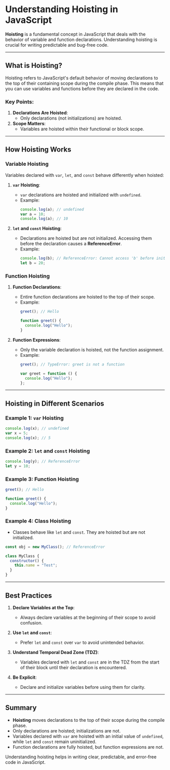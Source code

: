 # Understanding Hoisting in JavaScript

**Hoisting** is a fundamental concept in JavaScript that deals with the behavior of variable and function declarations. Understanding hoisting is crucial for writing predictable and bug-free code.

---

## What is Hoisting?

Hoisting refers to JavaScript's default behavior of moving declarations to the top of their containing scope during the compile phase. This means that you can use variables and functions before they are declared in the code.

### Key Points:
1. **Declarations Are Hoisted**:
   - Only declarations (not initializations) are hoisted.
2. **Scope Matters**:
   - Variables are hoisted within their functional or block scope.

---

## How Hoisting Works

### Variable Hoisting
Variables declared with `var`, `let`, and `const` behave differently when hoisted:

1. **`var` Hoisting**:
   - `var` declarations are hoisted and initialized with `undefined`.
   - Example:
     ```javascript
     console.log(a); // undefined
     var a = 10;
     console.log(a); // 10
     ```

2. **`let` and `const` Hoisting**:
   - Declarations are hoisted but are not initialized. Accessing them before the declaration causes a **ReferenceError**.
   - Example:
     ```javascript
     console.log(b); // ReferenceError: Cannot access 'b' before initialization
     let b = 20;
     ```

### Function Hoisting

1. **Function Declarations**:
   - Entire function declarations are hoisted to the top of their scope.
   - Example:
     ```javascript
     greet(); // Hello

     function greet() {
       console.log("Hello");
     }
     ```

2. **Function Expressions**:
   - Only the variable declaration is hoisted, not the function assignment.
   - Example:
     ```javascript
     greet(); // TypeError: greet is not a function

     var greet = function () {
       console.log("Hello");
     };
     ```

---

## Hoisting in Different Scenarios

### Example 1: `var` Hoisting
```javascript
console.log(x); // undefined
var x = 5;
console.log(x); // 5
```

### Example 2: `let` and `const` Hoisting
```javascript
console.log(y); // ReferenceError
let y = 10;
```

### Example 3: Function Hoisting
```javascript
greet(); // Hello

function greet() {
  console.log("Hello");
}
```

### Example 4: Class Hoisting
- Classes behave like `let` and `const`. They are hoisted but are not initialized.
```javascript
const obj = new MyClass(); // ReferenceError

class MyClass {
  constructor() {
    this.name = "Test";
  }
}
```

---

## Best Practices

1. **Declare Variables at the Top**:
   - Always declare variables at the beginning of their scope to avoid confusion.

2. **Use `let` and `const`**:
   - Prefer `let` and `const` over `var` to avoid unintended behavior.

3. **Understand Temporal Dead Zone (TDZ)**:
   - Variables declared with `let` and `const` are in the TDZ from the start of their block until their declaration is encountered.

4. **Be Explicit**:
   - Declare and initialize variables before using them for clarity.

---

## Summary

- **Hoisting** moves declarations to the top of their scope during the compile phase.
- Only declarations are hoisted; initializations are not.
- Variables declared with `var` are hoisted with an initial value of `undefined`, while `let` and `const` remain uninitialized.
- Function declarations are fully hoisted, but function expressions are not.

Understanding hoisting helps in writing clear, predictable, and error-free code in JavaScript.

